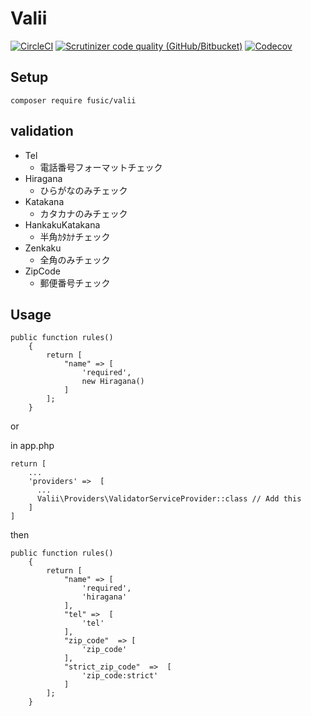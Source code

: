 # Valii

[![CircleCI](https://img.shields.io/circleci/build/github/fusic/valii.svg?style=flat-square)](https://circleci.com/gh/fusic/valii)
[![Scrutinizer code quality (GitHub/Bitbucket)](https://img.shields.io/scrutinizer/quality/g/fusic/valii.svg?style=flat-square)](https://scrutinizer-ci.com/g/fusic/valii/)
[![Codecov](https://img.shields.io/codecov/c/github/fusic/valii.svg?style=flat-square)](https://codecov.io/gh/fusic/valii/)

## Setup

```
composer require fusic/valii
```

## validation

- Tel
  - 電話番号フォーマットチェック
- Hiragana
  - ひらがなのみチェック
- Katakana
  - カタカナのみチェック
- HankakuKatakana
  - 半角ｶﾀｶﾅチェック
- Zenkaku
  - 全角のみチェック
- ZipCode
  - 郵便番号チェック

## Usage

```
public function rules()
    {
        return [
            "name" => [
                'required',
                new Hiragana()
            ]
        ];
    }
```

or 

in app.php

```
return [
    ...
    'providers' =>  [
      ...
      Valii\Providers\ValidatorServiceProvider::class // Add this
    ]
]
```

then

```
public function rules()
    {
        return [
            "name" => [
                'required',
                'hiragana'
            ],
            "tel" =>  [
                'tel'
            ],
            "zip_code"  => [
                'zip_code'
            ],
            "strict_zip_code"  =>  [
                'zip_code:strict'
            ]
        ];
    }
```
